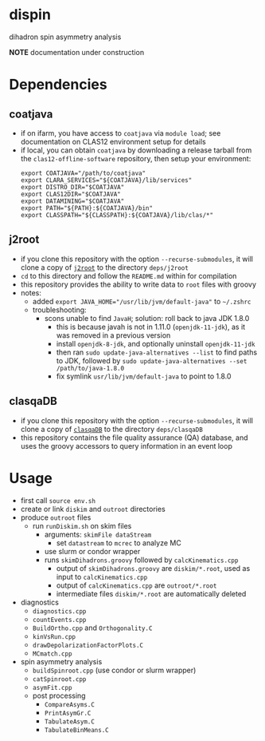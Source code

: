 # dispin
dihadron spin asymmetry analysis

**NOTE** documentation under construction

# Dependencies

## coatjava
- if on ifarm, you have access to `coatjava` via `module load`; see
  documentation on CLAS12 environment setup for details
- if local, you can obtain `coatjava` by downloading a release tarball from the
  `clas12-offline-software` repository, then setup your environment:
  ```
  export COATJAVA="/path/to/coatjava"
  export CLARA_SERVICES="${COATJAVA}/lib/services"
  export DISTRO_DIR="$COATJAVA"
  export CLAS12DIR="$COATJAVA"
  export DATAMINING="$COATJAVA"
  export PATH="${PATH}:${COATJAVA}/bin"
  export CLASSPATH="${CLASSPATH}:${COATJAVA}/lib/clas/*"
  ```

## j2root
- if you clone this repository with the option `--recurse-submodules`, it will
  clone a copy of [`j2root`](https://github.com/drewkenjo/j2root) to the
  directory `deps/j2root`
- `cd` to this directory and follow the `README.md` within for compilation
- this repository provides the ability to write data to `root` files with
  groovy
- notes:
  - added `export JAVA_HOME="/usr/lib/jvm/default-java"` to `~/.zshrc`
  - troubleshooting:
    - scons unable to find `JavaH`; solution: roll back to java JDK 1.8.0
      - this is because javah is not in 1.11.0 (`openjdk-11-jdk`), as it was
        removed in a previous version
      - install `openjdk-8-jdk`, and optionally uninstall `openjdk-11-jdk`
      - then ran `sudo update-java-alternatives --list` to find paths to JDK,
        followed by `sudo update-java-alternatives --set /path/to/java-1.8.0`
      - fix symlink `usr/lib/jvm/default-java` to point to 1.8.0

## clasqaDB
- if you clone this repository with the option `--recurse-submodules`, it will
  clone a copy of [`clasqaDB`](https://github.com/c-dilks/clasqaDB) to the
  directory `deps/clasqaDB`
- this repository contains the file quality assurance (QA) database, and
  uses the groovy accessors to query information in an event loop


# Usage
- first call `source env.sh`
- create or link `diskim` and `outroot` directories
- produce `outroot` files
  - run `runDiskim.sh` on skim files
    - arguments: `skimFile dataStream`
      - set `datastream` to `mcrec` to analyze MC
    - use slurm or condor wrapper
    - runs `skimDihadrons.groovy` followed by `calcKinematics.cpp`
      - output of `skimDihadrons.groovy` are `diskim/*.root`, used as 
        input to `calcKinematics.cpp`
      - output of `calcKinematics.cpp` are `outroot/*.root`
      - intermediate files `diskim/*.root` are automatically deleted
- diagnostics
  - `diagnostics.cpp`
  - `countEvents.cpp`
  - `BuildOrtho.cpp` and `Orthogonality.C`
  - `kinVsRun.cpp`
  - `drawDepolarizationFactorPlots.C`
  - `MCmatch.cpp`
- spin asymmetry analysis
  - `buildSpinroot.cpp` (use condor or slurm wrapper)
  - `catSpinroot.cpp`
  - `asymFit.cpp`
  - post processing
    - `CompareAsyms.C`
    - `PrintAsymGr.C`
    - `TabulateAsym.C`
    - `TabulateBinMeans.C`
